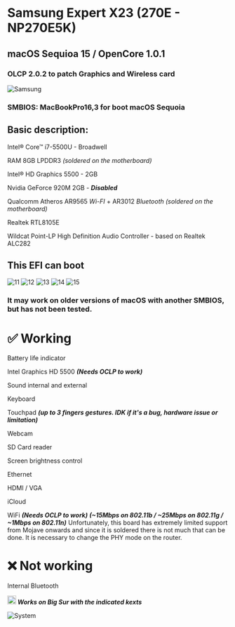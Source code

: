 # Samsung Expert X23 (270E - NP270E5K)
## macOS Sequioa 15 / OpenCore 1.0.1
### OLCP 2.0.2 to patch Graphics and Wireless card

![Samsung](https://github.com/user-attachments/assets/6a9dceed-8151-4875-a01a-4ed64c895c4a)

### SMBIOS: MacBookPro16,3 for boot macOS Sequoia

## Basic description:
Intel® Core™ i7-5500U - Broadwell

RAM 8GB LPDDR3 *(soldered on the motherboard)*

Intel® HD Graphics 5500 - 2GB

Nvidia GeForce 920M 2GB - ***Disabled***

Qualcomm Atheros AR9565 _Wi-FI_ + AR3012 _Bluetooth_ *(soldered on the motherboard)*

Realtek RTL8105E

Wildcat Point-LP High Definition Audio Controller - based on Realtek ALC282

## This EFI can boot
![11](https://github.com/user-attachments/assets/add96347-e7e3-46ac-ac8d-1c72434e7a44)
![12](https://github.com/user-attachments/assets/60c761ef-7e99-4b7f-a6da-b11ddf1c8af3)
![13](https://github.com/user-attachments/assets/3b7f23da-3c5d-4906-b9cb-5228d66f1ad0)
![14](https://github.com/user-attachments/assets/83a3c216-8af2-400c-8914-d9f9bd1fb7df)
![15](https://github.com/user-attachments/assets/432a5c91-6c1b-4098-b58f-90c6f2ed9dc5)

### It may work on older versions of macOS with another SMBIOS, but has not been tested.


# ✅ Working

Battery life indicator

Intel Graphics HD 5500 ***(Needs OCLP to work)***

Sound internal and external

Keyboard

Touchpad ***(up to 3 fingers gestures. IDK if it's a bug, hardware issue or limitation)***

Webcam

SD Card reader

Screen brightness control

Ethernet

HDMI / VGA

iCloud

WiFi ***(Needs OCLP to work)*** ***(~15Mbps on 802.11b / ~25Mbps on 802.11g / ~1Mbps on 802.11n)***
Unfortunately, this board has extremely limited support from Mojave onwards and since it is soldered there is not much that can be done. It is necessary to change the PHY mode on the router.

# ❌ Not working

Internal Bluetooth 

***<img width="20" alt="20" src="https://github.com/user-attachments/assets/add96347-e7e3-46ac-ac8d-1c72434e7a44"> Works on Big Sur with the indicated kexts*** 


![System](https://github.com/user-attachments/assets/8e53f126-d138-4b55-a684-74f76a46c0b8)
